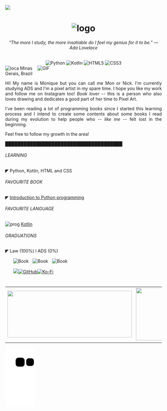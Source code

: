 ![](https://komarev.com/ghpvc/?username=MonHardy&color=red)

<div align="center"><h1><img alt="logo" src="https://user-images.githubusercontent.com/85580881/123730367-9d2d6e80-d86c-11eb-99e9-134f87ec4419.png"/> </h1></div>
<!-- Head
-->

<h6><div align="center">“<em>The more I study, the more insatiable do I feel my genius for it to be.</em>” — Ada Lovelace</div></h6>
<div align="center"> <img alt="Python" src="https://img.shields.io/badge/python-%2314354C.svg?style=for-the-badge&logo=python&logoColor=white"/> <img alt="Kotlin" src="https://img.shields.io/badge/kotlin-%230095D5.svg?style=for-the-badge&logo=kotlin&logoColor=white"/> <img alt="HTML5" src="https://img.shields.io/badge/html5-%23E34F26.svg?style=for-the-badge&logo=html5&logoColor=white"/>	<img alt="CSS3" src="https://img.shields.io/badge/css3-%231572B6.svg?style=for-the-badge&logo=css3&logoColor=white"/> </div>
 
<!-- Octocat
-->    

<img align="right" alt="GIF" src="https://octocat-generator-assets.githubusercontent.com/my-octocat-1624901515905.png" width="400px" />

<!-- About me // Icons by Flaticon https://www.flaticon.com/br/
-->

<div align="left"> <img alt="loca" src="https://image.flaticon.com/icons/png/512/1041/1041897.png" width="20"/>  Minas Gerais, Brazil</div><p>
<div align="justify">Hi!
My name is Monique but you can call me Mon or Nick. I'm currently studying ADS and I'm a pixel artist in my spare time. I hope you like my work and follow me on Instagram too! <em>Book lover </em> -- this is a person who also loves drawing and dedicates a good part of her time to Pixel Art. 
<p><p>
I've been reading a lot of programming books since I started this learning process and I intend to create some contents about some books I read during my evolution to help people who -- <em>like me</em> -- felt lost in the beginning.

<p><p>Feel free to follow my growth in the area!</div>

██████████████████████████████████████
<div align="left"> <h6>LEARNING</h6> 
◤ Python, Kotlin, HTML and CSS</div>

<div align="left"> <h6>FAVOURITE BOOK</h6> 
◤ <a href="https://www.amazon.com.br/Introdu%C3%A7%C3%A3o-Programa%C3%A7%C3%A3o-com-Python-Algoritmos/dp/8575227181/ref=asc_df_8575227181/?tag=googleshopp00-20&linkCode=df0&hvadid=379748659420&hvpos=&hvnetw=g&hvrand=18425391344779090891&hvpone=&hvptwo=&hvqmt=&hvdev=c&hvdvcmdl=&hvlocint=&hvlocphy=1001650&hvtargid=pla-811137648888&psc=1" target="_blank">Introduction to Python programming</a>
 
<div align="left"> <h6>FAVOURITE LANGUAGE</h6>
<img alt="prog" src="https://image.flaticon.com/icons/png/512/174/174836.png" width="20"/> <a href="https://developer.android.com/kotlin?hl=pt&gclid=Cj0KCQjw5uWGBhCTARIsAL70sLIj-_j4GBFoQ12ywgEFzVaHgXoZMCxyYGccK9Xoqg_IOGX90He0nqoaAuFDEALw_wcB&gclsrc=aw.ds" target="_blank">Kotlin</a>
 
<div align="left"> <h6>GRADUATIONS</h6> 
◤ Law (100%) l ADS (0%)</div>    
<p>
    
<!-- page break
--> 
  
ㅤㅤ<img alt="Book" src="https://i.pinimg.com/originals/65/ba/48/65ba488626025cff82f091336fbf94bb.gif" width="100"/>ㅤ<img alt="Book" src="https://i.pinimg.com/originals/65/ba/48/65ba488626025cff82f091336fbf94bb.gif" width="100"/>ㅤ<img alt="Book" src="https://i.pinimg.com/originals/65/ba/48/65ba488626025cff82f091336fbf94bb.gif" width="100"/>ㅤ
   
  <!-- social
--> 
  
ㅤㅤ<a href="https://instagram.com/monhardy" target="_blank"><img src="https://img.shields.io/badge/-Instagram-%23E4405F?style=for-the-badge&logo=instagram&logoColor=white" target="_blank"></a><a href="https://github.com/MonHardy" target="_blank"><img alt="GitHub" src="https://img.shields.io/badge/github-%23121011.svg?style=for-the-badge&logo=github&logoColor=white"/></a><a href="https://ko-fi.com/monhardy#paypalModal"><img alt="Ko-Fi" src="https://img.shields.io/badge/Ko--fi-F16061?style=for-the-badge&logo=ko-fi&logoColor=white" /></a>

  <!-- stats GitHub
--> 
 <h1></h1>

<!-- Queria deixar esses dois um do lado do outro e encontrei essa solução em um perfil. Estou adicionando ele aos meus comentários para deixar os devidos créditos; https://github.com/Gelzieny/Gelzieny/blob/main/README.md -->
 
<table align='center'>
  <row>
    <td>
      <img height='150' width='400' src='https://github-readme-stats.vercel.app/api?username=monhardy&show_icons=true&theme=kacho_ga'>
    </td>
    <td>
      <img height='170' width='400' src='https://github-readme-stats.vercel.app/api/top-langs/?username=monhardy&layout=compact&theme=kacho_ga'>
    </td>
  </row>
</table>
</p>

<!-- end
--> 

  ![Snake animation](https://github.com/rafaballerini/rafaballerini/blob/output/github-contribution-grid-snake.svg)
